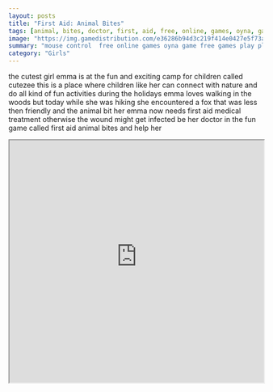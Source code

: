 ```yaml
---
layout: posts
title: "First Aid: Animal Bites"
tags: [animal, bites, doctor, first, aid, free, online, games, oyna, game, free, games, play, play, games]
image: "https://img.gamedistribution.com/e36286b94d3c219f414e0427e5f73aa5.jpg"
summary: "mouse control  free online games oyna game free games play play games"
category: "Girls"
---
```


the cutest girl emma is at the fun and exciting camp for children called cutezee this is a place where children like her can connect with nature and do all kind of fun activities during the holidays emma loves walking in the woods but today while she was hiking she encountered a fox that was less then friendly and the animal bit her emma now needs first aid medical treatment otherwise the wound might get infected be her doctor in the fun game called first aid animal bites and help her

<iframe width="100%" height="480px;" src="https://flash.gamedistribution.com?game=e36286b94d3c219f414e0427e5f73aa5"></iframe>